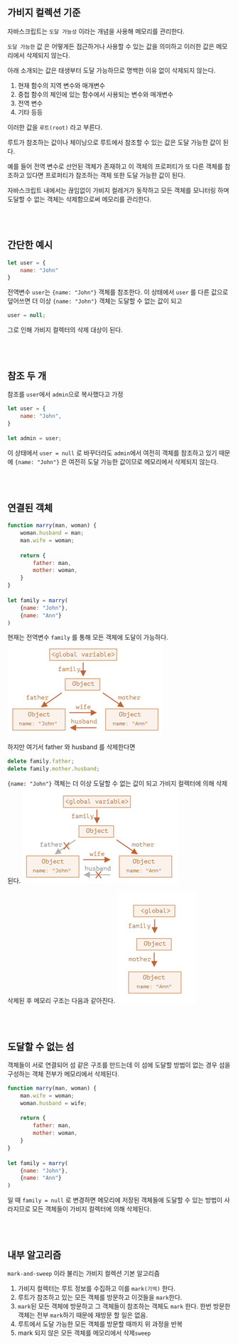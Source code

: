 ## 가비지 컬렉션 기준
자바스크립트는 `도달 가능성` 이라는 개념을 사용해 메모리를 관리한다.<br>

`도달 가능한` 값 은 어떻게든 접근하거나 사용할 수 있는 값을 의미하고 이러한 값은 메모리에서 삭제되지 않는다.<br>

아래 소개되는 값은 태생부터 도달 가능하므로 명백한 이유 없이 삭제되지 않는다.
1. 현재 함수의 지역 변수와 매개변수
2. 중첩 함수의 체인에 있는 함수에서 사용되는 변수와 매개변수
3. 전역 변수
4. 기타 등등
   
이러한 값을 `루트(root)` 라고 부른다.<br>

루트가 참조하는 값이나 체이닝으로 루트에서 참조할 수 있는 값은 도달 가능한 값이 된다.<br>

예를 들어 전역 변수로 선언된 객체가 존재하고 이 객체의 프로퍼티가 또 다른 객체를 참조하고 있다면 프로퍼티가 참조하는 객체 또한 도달 가능한 값이 된다.<br>

자바스크립트 내에서는 끊임없이 가비지 컬레거가 동작하고 모든 객체를 모니터링 하며 도달할 수 없는 객체는 삭제함으로써 메모리를 관리한다.

<br></br>

## 간단한 예시
```javascript
let user = {
    name: "John"
}
```
전역변수 `user`는 `{name: "John"}` 객체를 참조한다. 이 상태에서 `user` 를 다른 값으로 덮어쓰면 더 이상 `{name: "John"}` 객체는 도달할 수 없는 값이 되고 
```javascript
user = null;
```

그로 인해 가비지 컬렉터의 삭제 대상이 된다.

<br></br>

## 참조 두 개
참조를 `user`에서 `admin`으로 복사했다고 가정
```javascript
let user = {
    name: "John",
}

let admin = user;
```
이 상태에서 `user = null` 로 바꾸더라도 `admin`에서 여전히 객체를 참조하고 있기 때문에 `{name: "John"}` 은 여전히 도달 가능한 값이므로 메모리에서 삭제되지 않는다.

<br></br>

## 연결된 객체
```javascript
function marry(man, woman) {
    woman.husband = man;
    man.wife = woman;

    return {
        father: man,
        mother: woman,
    }
}

let family = marry(
    {name: "John"},
    {name: "Ann"}
)
```
현재는 전역변수 `family` 를 통해 모든 객체에 도달이 가능하다.
![alt text](image.png)

하지만 여기서 father 와 husband 를 삭제한다면
```javascript
delete family.father;
delete family.mother.husband;
```

`{name: "John"}` 객체는 더 이상 도달할 수 없는 값이 되고 가비지 컬렉터에 의해 삭제된다.
![alt text](image-1.png)

삭제된 후 메모리 구조는 다음과 같아진다.
![alt text](image-2.png)


<br></br>

## 도달할 수 없는 섬
객체들이 서로 연결되어 섬 같은 구조를 만드는데 이 섬에 도달할 방법이 없는 경우 섬을 구성하는 객체 전부가 메모리에서 삭제된다.

```javascript
function marry(man, woman) {
    man.wife = woman;
    woman.husband = wife;

    return {
        father: man,
        mother: woman,
    }
}

let family = marry(
    {name: "John"},
    {name: "Ann"}
)
```
일 때 `family = null` 로 변경하면 메모리에 저장된 객체들에 도달할 수 있는 방법이 사라지므로 모든 객체들이 가비지 컬렉터에 의해 삭제된다.

<br></br>

## 내부 알고리즘
`mark-and-sweep` 이라 불리는 가비지 컬렉션 기본 알고리즘

1. 가비지 컬렉터는 루트 정보를 수집하고 이를 `mark(기억)` 한다.
2. 루트가 참조하고 있는 모든 객체를 방문하고 이것들을 `mark`한다.
3. `mark`된 모든 객체에 방문하고 그 객체들이 참조하는 객체도 `mark` 한다. 한번 방문한 객체는 전부 `mark`하기 때문에 재방문 할 일은 없음.
4. 루트에서 도달 가능한 모든 객체를 방문할 때까지 위 과정을 반복
5. mark 되지 않은 모든 객체를 메모리에서 삭제`sweep`
